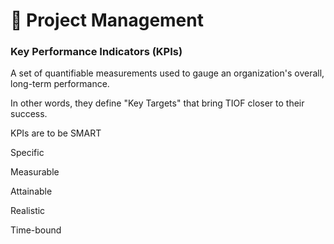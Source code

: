 # 🚧 Project Management





### Key Performance Indicators (KPIs)

A set of quantifiable measurements used to gauge an organization's overall, long-term performance.

In other words, they define "Key Targets" that bring TIOF closer to their success.

KPIs are to be SMART

Specific

Measurable

Attainable

Realistic

Time-bound









